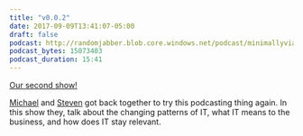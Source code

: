 ```yaml
---
title: "v0.0.2"
date: 2017-09-09T13:41:07-05:00
draft: false
podcast: http://randomjabber.blob.core.windows.net/podcast/minimallyviable_podcast-v0.0.2.mp3
podcast_bytes: 15073403
podcast_duration: 15:41
---
```


[Our second show!](http://randomjabber.blob.core.windows.net/podcast/minimallyviable_podcast-v0.0.2.mp3)

[Michael](https://twitter.com/migreene) and [Steven](https://twitter.com/stevenmurawski) got back together to try this podcasting thing again.  In this show they, talk about the changing patterns of IT, what IT means to the business, and how does IT stay relevant.
